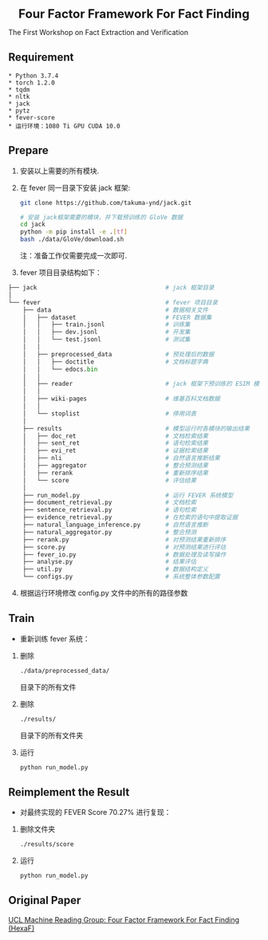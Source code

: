 <div align=center>
    <div style="font-size:24px">
        <b>Four Factor Framework For Fact Finding</b>
    </div>
</div>

The First Workshop on Fact Extraction and Verification


## Requirement
    * Python 3.7.4
    * torch 1.2.0
    * tqdm
    * nltk
    * jack
    * pytz
    * fever-score
    * 运行环境：1080 Ti GPU CUDA 10.0


## Prepare

1. 安装以上需要的所有模块.

2.  在 fever 同一目录下安装 jack 框架: 
    ```bash
    git clone https://github.com/takuma-ynd/jack.git

    # 安装 jack框架需要的模块，并下载预训练的 GloVe 数据
    cd jack
    python -m pip install -e .[tf]
    bash ./data/GloVe/download.sh
    ```
    注：准备工作仅需要完成一次即可. 

3. fever 项目目录结构如下：

```python
├── jack                                    # jack 框架目录
│
└── fever                                   # fever 项目目录
    ├── data                                # 数据相关文件
    │   ├── dataset                         # FEVER 数据集
    │   │   ├── train.jsonl                 # 训练集
    │   │   ├── dev.jsonl                   # 开发集
    │   │   └── test.jsonl                  # 测试集
    │   │
    │   ├── preprocessed_data               # 预处理后的数据
    │   │   ├── doctitle                    # 文档标题字典
    │   │   └── edocs.bin
    │   │
    │   ├── reader                          # jack 框架下预训练的 ESIM 模型
    │   │
    │   ├── wiki-pages                      # 维基百科文档数据
    │   │
    │   └── stoplist                        # 停用词表
    │
    ├── results                             # 模型运行时各模块的输出结果
    │   ├── doc_ret                         # 文档检索结果
    │   ├── sent_ret                        # 语句检索结果
    │   ├── evi_ret                         # 证据检索结果
    │   ├── nli                             # 自然语言推断结果
    │   ├── aggregator                      # 整合预测结果
    │   ├── rerank                          # 重新排序结果
    │   └── score                           # 评估结果
    │
    ├── run_model.py                        # 运行 FEVER 系统模型
    ├── document_retrieval.py               # 文档检索
    ├── sentence_retrieval.py               # 语句检索
    ├── evidence_retrieval.py               # 在检索的语句中提取证据
    ├── natural_language_inference.py       # 自然语言推断
    ├── natural_aggregator.py               # 整合预测
    ├── rerank.py                           # 对预测结果重新排序
    ├── score.py                            # 对预测结果进行评估
    ├── fever_io.py                         # 数据处理及读写操作
    ├── analyse.py                          # 结果评估
    ├── util.py                             # 数据结构定义
    └── configs.py                          # 系统整体参数配置
```

4. 根据运行环境修改 config.py 文件中的所有的路径参数


## Train

* 重新训练 fever 系统：

1. 删除 
    ```bash
    ./data/preprocessed_data/
    ```
    目录下的所有文件

2. 删除
    ```bash
    ./results/
    ```
    目录下的所有文件夹

3. 运行
    ```bash
    python run_model.py
    ```


## Reimplement the Result

* 对最终实现的 FEVER Score 70.27% 进行复现：

1. 删除文件夹
    ```bash
    ./results/score
    ```

2. 运行
    ```bash
    python run_model.py
    ```

## Original Paper
[UCL Machine Reading Group:
Four Factor Framework For Fact Finding (HexaF)](http://aclweb.org/anthology/W18-5515)
